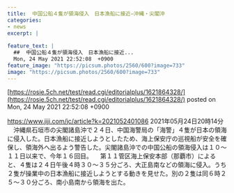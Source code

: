 ```yaml
---
title:  中国公船４隻が領海侵入　日本漁船に接近—沖縄・尖閣沖  
categories:
- news
excerpt: |
  
feature_text: |
  ##  中国公船４隻が領海侵入　日本漁船に接近...
  Mon, 24 May 2021 22:52:08  +0900
feature_image: "https://picsum.photos/2560/600?image=733"
image: "https://picsum.photos/2560/600?image=733"
---
```


[https://rosie.5ch.net/test/read.cgi/editorialplus/1621864328/](https://rosie.5ch.net/test/read.cgi/editorialplus/1621864328/)
posted on Mon, 24 May 2021 22:52:08  +0900

<!--more-->

https://www.jiji.com/jc/article?k=2021052401086 2021年05月24日20時14分 　沖縄県石垣市の尖閣諸島沖で２４日、中国海警局の「海警」４隻が日本の領海に侵入した。日本漁船に接近しようとしたため、海上保安庁の巡視船が安全を確保し、領海外へ出るよう警告した。尖閣諸島沖での中国公船の領海侵入は１０〜１１日以来で、今年１６回目。 　第１１管区海上保安本部（那覇市）によると、４隻は２４日午後４時３０〜３５分ごろ、大正島南などの領海に侵入。うち２隻が操業中の日本漁船に接近しようとする動きを見せた。別の２隻は同６時２５〜３０分ごろ、南小島南から領海を出た。
